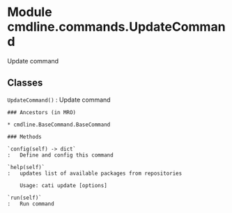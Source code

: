 Module cmdline.commands.UpdateCommand
=====================================
Update command

Classes
-------

`UpdateCommand()`
:   Update command

    ### Ancestors (in MRO)

    * cmdline.BaseCommand.BaseCommand

    ### Methods

    `config(self) ‑> dict`
    :   Define and config this command

    `help(self)`
    :   updates list of available packages from repositories
        
        Usage: cati update [options]

    `run(self)`
    :   Run command